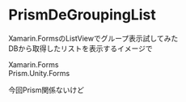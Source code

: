 # PrismDeGroupingList
Xamarin.FormsのListViewでグループ表示試してみた  
DBから取得したリストを表示するイメージで


Xamarin.Forms  
Prism.Unity.Forms

今回Prism関係ないけど
